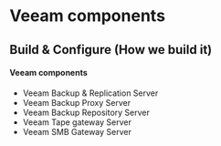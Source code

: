 # Veeam components

## Build & Configure (How we build it)
#### Veeam components
* Veeam Backup & Replication Server
* Veeam Backup Proxy Server
* Veeam Backup Repository Server
* Veeam Tape gateway Server
* Veeam SMB Gateway Server
